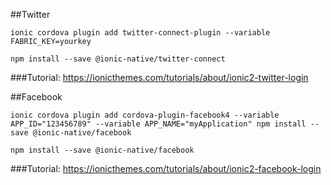 ##Twitter

`ionic cordova plugin add twitter-connect-plugin --variable FABRIC_KEY=yourkey`

`npm install --save @ionic-native/twitter-connect`

###Tutorial: https://ionicthemes.com/tutorials/about/ionic2-twitter-login

##Facebook

`ionic cordova plugin add cordova-plugin-facebook4 --variable APP_ID="123456789" --variable APP_NAME="myApplication" npm install --save @ionic-native/facebook`

`npm install --save @ionic-native/facebook`

###Tutorial: https://ionicthemes.com/tutorials/about/ionic2-facebook-login
